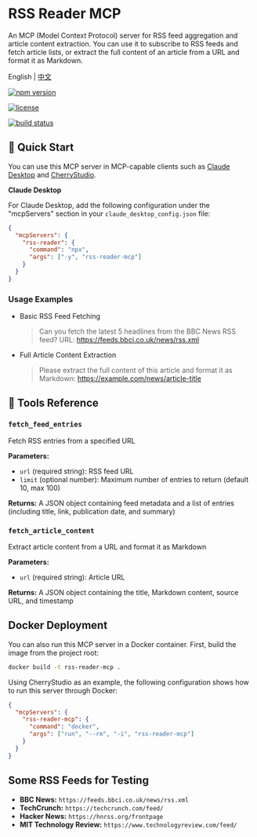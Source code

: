 # RSS Reader MCP

An MCP (Model Context Protocol) server for RSS feed aggregation and article content extraction. You can use it to subscribe to RSS feeds and fetch article lists, or extract the full content of an article from a URL and format it as Markdown.

English | [中文](./README_zh.md)

[![npm version](https://img.shields.io/npm/v/rss-reader-mcp.svg)](https://www.npmjs.com/package/rss-reader-mcp)

[![license](https://img.shields.io/github/license/kwp-lab/rss-reader-mcp.svg)](LICENSE)

[![build status](https://img.shields.io/github/actions/workflow/status/kwp-lab/rss-reader-mcp/publish.yml?branch=main)](https://github.com/kwp-lab/rss-reader-mcp/actions/workflows/publish.yml)

## 🚀 Quick Start

You can use this MCP server in MCP-capable clients such as [Claude Desktop](https://claude.ai/download) and [CherryStudio](https://www.cherry-ai.com/).

**Claude Desktop**

For Claude Desktop, add the following configuration under the "mcpServers" section in your `claude_desktop_config.json` file:

```json
{
  "mcpServers": {
    "rss-reader": {
      "command": "npx",
      "args": ["-y", "rss-reader-mcp"]
    }
  }
}
```

### Usage Examples

- Basic RSS Feed Fetching

  > Can you fetch the latest 5 headlines from the BBC News RSS feed?
  > URL: <https://feeds.bbci.co.uk/news/rss.xml>

- Full Article Content Extraction
  > Please extract the full content of this article and format it as Markdown:
  > <https://example.com/news/article-title>

## 🔧 Tools Reference

### `fetch_feed_entries`

Fetch RSS entries from a specified URL

**Parameters:**

- `url` (required string): RSS feed URL
- `limit` (optional number): Maximum number of entries to return (default 10, max 100)

**Returns:** A JSON object containing feed metadata and a list of entries (including title, link, publication date, and summary)

### `fetch_article_content`

Extract article content from a URL and format it as Markdown

**Parameters:**

- `url` (required string): Article URL

**Returns:** A JSON object containing the title, Markdown content, source URL, and timestamp

## Docker Deployment

You can also run this MCP server in a Docker container. First, build the image from the project root:

```bash
docker build -t rss-reader-mcp .
```

Using CherryStudio as an example, the following configuration shows how to run this server through Docker:

```json
{
  "mcpServers": {
    "rss-reader-mcp": {
      "command": "docker",
      "args": ["run", "--rm", "-i", "rss-reader-mcp"]
    }
  }
}
```

## Some RSS Feeds for Testing

- **BBC News:** `https://feeds.bbci.co.uk/news/rss.xml`
- **TechCrunch:** `https://techcrunch.com/feed/`
- **Hacker News:** `https://hnrss.org/frontpage`
- **MIT Technology Review:** `https://www.technologyreview.com/feed/`
